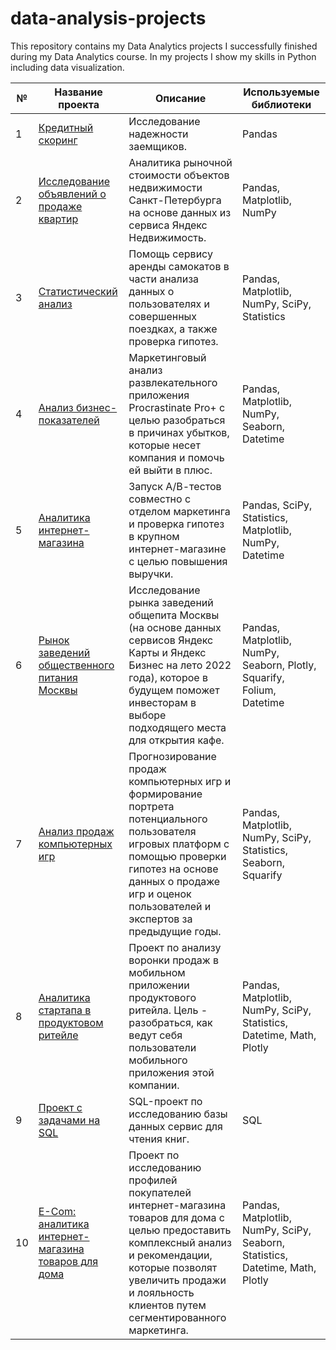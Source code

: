 # data-analysis-projects
This repository contains my Data Analytics projects I successfully finished during my Data Analytics course. In my projects I show my skills in Python including data visualization.

| **№** | **Название проекта**     | **Описание**                                                              | **Используемые библиотеки** |
|-------|--------------------------|---------------------------------------------------------------------------|------------------------------|
| 1 | [Кредитный скоринг](https://github.com/Alina-Kova/data-analysis-projects/tree/main/1.Кредитный%20скоринг)   | Исследование надежности заемщиков. | Pandas |
| 2 | [Исследование объявлений о продаже квартир](https://github.com/Alina-Kova/data-analysis-projects/tree/main/2.Исследование%20объявлений%20о%20продаже%20квартир)  | Аналитика рыночной стоимости объектов недвижимости Санкт-Петербурга на основе данных из сервиса Яндекс Недвижимость. | Pandas, Matplotlib, NumPy  |
| 3 | [Статистический анализ](https://github.com/Alina-Kova/data-analysis-projects/tree/main/3.Статистический%20анализ) | Помощь сервису аренды самокатов в части анализа данных о пользователях и совершенных поездках, а также проверка гипотез. | Pandas, Matplotlib, NumPy, SciPy, Statistics |
| 4 | [Анализ бизнес-показателей](https://github.com/Alina-Kova/data-analysis-projects/tree/main/4.Анализ%20бизнес-показателей) | Маркетинговый анализ развлекательного приложения Procrastinate Pro+ с целью разобраться в причинах убытков, которые несет компания и помочь ей выйти в плюс. | Pandas, Matplotlib, NumPy, Seaborn, Datetime |
| 5 | [Аналитика интернет-магазина](https://github.com/Alina-Kova/data-analysis-projects/tree/main/5.Аналитика%20интернет-магазина) | Запуск А/В-тестов совместно с отделом маркетинга и проверка гипотез в крупном интернет-магазине с целью повышения выручки.| Pandas, SciPy, Statistics, Matplotlib, NumPy, Datetime |
| 6 | [Рынок заведений общественного питания Москвы](https://github.com/Alina-Kova/data-analysis-projects/tree/main/6.Рынок%20заведений%20общественного%20питания%20Москвы) | Исследование рынка заведений общепита Москвы (на основе данных сервисов Яндекс Карты и Яндекс Бизнес на лето 2022 года), которое в будущем поможет инвесторам в выборе подходящего места для открытия кафе. | Pandas, Matplotlib, NumPy, Seaborn, Plotly, Squarify, Folium, Datetime |
| 7 | [Анализ продаж компьютерных игр](https://github.com/Alina-Kova/data-analysis-projects/tree/main/7.Анализ%20продаж%20компьютерных%20игр) | Прогнозирование продаж компьютерных игр и формирование портрета потенциального пользователя игровых платформ с помощью проверки гипотез на основе данных о продаже игр и оценок пользователей и экспертов за предыдущие годы. | Pandas, Matplotlib, NumPy, SciPy, Statistics, Seaborn, Squarify |
| 8 | [Аналитика стартапа в продуктовом ритейле](https://github.com/Alina-Kova/data-analysis-projects/tree/main/8.Аналитика%20стартапа%20в%20продуктовом%20ритейле) | Проект по анализу воронки продаж в мобильном приложении продуктового ритейла. Цель - разобраться, как ведут себя пользователи мобильного приложения этой компании.| Pandas, Matplotlib, NumPy, SciPy, Statistics, Datetime, Math, Plotly |
| 9 | [Проект с задачами на SQL](https://github.com/Alina-Kova/data-analysis-projects/tree/main/9.Проект%20с%20задачами%20на%20SQL) | SQL-проект по исследованию базы данных сервис для чтения книг. | SQL |
| 10 | [E-Com: аналитика интернет-магазина товаров для дома](https://github.com/Alina-Kova/data-analysis-projects/tree/main/10.E-Com%3A%20аналитика%20интернет-магазина%20товаров%20для%20дома) | Проект по исследованию профилей покупателей интернет-магазина товаров для дома с целью предоставить комплексный анализ и рекомендации, которые позволят увеличить продажи и лояльность клиентов путем сегментированного маркетинга.  | Pandas, Matplotlib, NumPy, SciPy, Seaborn, Statistics, Datetime, Math, Plotly |
